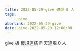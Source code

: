 ```yaml
---
title: 2022-05-29-give 違規 0 人
tags:
    - give
abbrlink: 2022-05-29-give
date: give-2022-05-29 12:00:00
---
```

give 板 [板規連結](https://www.ptt.cc/bbs/give/M.1612495900.A.C32.html)
昨天違規 0 人
